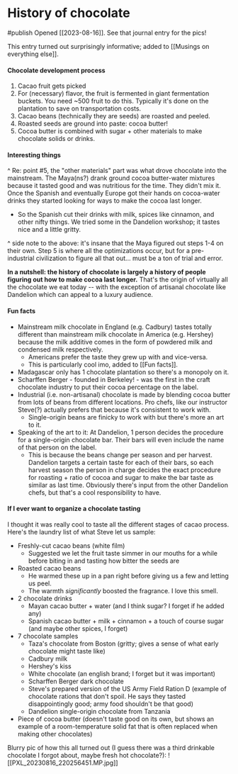 # History of chocolate
#publish
Opened [[2023-08-16]]. See that journal entry for the pics!

This entry turned out surprisingly informative; added to [[Musings on everything else]].

#### Chocolate development process
1) Cacao fruit gets picked
2) For (necessary) flavor, the fruit is fermented in giant fermentation buckets. You need ~500 fruit to do this. Typically it's done on the plantation to save on transportation costs.
3) Cacao beans (technically they are seeds) are roasted and peeled.
4) Roasted seeds are ground into paste: cocoa butter!
5) Cocoa butter is combined with sugar + other materials to make chocolate solids or drinks.

#### Interesting things
^ Re: point #5, the "other materials" part was what drove chocolate into the mainstream. The Maya(ns?) drank ground cocoa butter-water mixtures because it tasted good and was nutritious for the time. They didn't mix it. Once the Spanish and eventually Europe got their hands on cocoa-water drinks they started looking for ways to make the cocoa last longer.
- So the Spanish cut their drinks with milk, spices like cinnamon, and other nifty things. We tried some in the Dandelion workshop; it tastes nice and a little gritty.

^ side note to the above: it's insane that the Maya figured out steps 1-4 on their own. Step 5 is where all the optimizations occur, but for a pre-industrial civilization to figure all that out... must be a ton of trial and error.

**In a nutshell: the history of chocolate is largely a history of people figuring out how to make cocoa last longer.** That's the origin of virtually all the chocolate we eat today -- with the exception of artisanal chocolate like Dandelion which can appeal to a luxury audience.

#### Fun facts
- Mainstream milk chocolate in England (e.g. Cadbury) tastes totally different than mainstream milk chocolate in America (e.g. Hershey) because the milk additive comes in the form of powdered milk and condensed milk respectively.
	- Americans prefer the taste they grew up with and vice-versa.
	- This is particularly cool imo, added to [[Fun facts]].
- Madagascar only has 1 chocolate plantation so there's a monopoly on it.
- Scharffen Berger - founded in Berkeley! - was the first in the craft chocolate industry to put their cocoa percentage on the label.
- Industrial (i.e. non-artisanal) chocolate is made by blending cocoa butter from lots of beans from different locations. Pro chefs, like our instructor Steve(?) actually prefers that because it's consistent to work with.
	- Single-origin beans are finicky to work with but there's more an art to it.
- Speaking of the art to it: At Dandelion, 1 person decides the procedure for a single-origin chocolate bar. Their bars will even include the name of that person on the label.
	- This is because the beans change per season and per harvest. Dandelion targets a certain taste for each of their bars, so each harvest season the person in charge decides the exact procedure for roasting + ratio of cocoa and sugar to make the bar taste as similar as last time. Obviously there's input from the other Dandelion chefs, but that's a cool responsibility to have.


#### If I ever want to organize a chocolate tasting
I thought it was really cool to taste all the different stages of cacao process. Here's the laundry list of what Steve let us sample:
- Freshly-cut cacao beans (white film)
	- Suggested we let the fruit taste simmer in our mouths for a while before biting in and tasting how bitter the seeds are
- Roasted cacao beans
	- He warmed these up in a pan right before giving us a few and letting us peel.
	- The warmth _significantly_ boosted the fragrance. I love this smell.
- 2 chocolate drinks
	- Mayan cacao butter + water (and I think sugar? I forget if he added any)
	- Spanish cacao butter + milk + cinnamon + a touch of course sugar (and maybe other spices, I forget)
- 7 chocolate samples
	- Taza's chocolate from Boston (gritty; gives a sense of what early chocolate might taste like)
	- Cadbury milk
	- Hershey's kiss
	- White chocolate (an english brand; I forget but it was important)
	- Scharffen Berger dark chocolate
	- Steve's prepared version of the US Army Field Ration D (example of chocolate rations that don't spoil. He says they tasted disappointingly good; army food shouldn't be that good)
	- Dandelion single-origin chocolate from Tanzania
- Piece of cocoa butter (doesn't taste good on its own, but shows an example of a room-temperature solid fat that is often replaced when making other chocolates)

Blurry pic of how this all turned out (I guess there was a third drinkable chocolate I forgot about, maybe fresh hot chocolate?):
![[PXL_20230816_220256451.MP.jpg]]